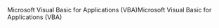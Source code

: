 <span data-ttu-id="347de-101">Microsoft Visual Basic for Applications (VBA)</span><span class="sxs-lookup"><span data-stu-id="347de-101">Microsoft Visual Basic for Applications (VBA)</span></span>